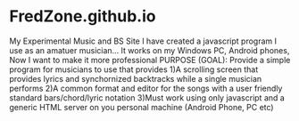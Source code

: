 # FredZone.github.io
My Experimental Music and BS Site
I have created a javascript program I use as an amatuer musician...
It works on my Windows PC, Android phones, Now I want to make it more professional
PURPOSE (GOAL): Provide a simple program for musicians to use that provides
1)A scrolling screen that provides lyrics and synchornized backtracks while a single musician performs
2)A common format and editor for the songs with a user friendly standard bars/chord/lyric notation
3)Must work using only javascript and a generic HTML server on you personal machine (Android Phone, PC etc)
